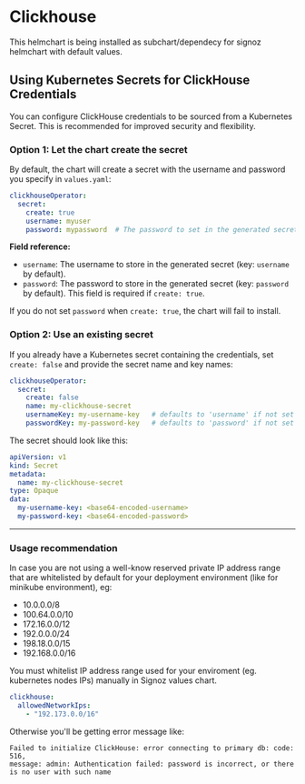 # Clickhouse

This helmchart is being installed as subchart/dependecy for signoz helmchart with default values.


## Using Kubernetes Secrets for ClickHouse Credentials

You can configure ClickHouse credentials to be sourced from a Kubernetes Secret. This is recommended for improved security and flexibility.

### Option 1: Let the chart create the secret


By default, the chart will create a secret with the username and password you specify in `values.yaml`:

```yaml
clickhouseOperator:
  secret:
    create: true
    username: myuser
    password: mypassword  # The password to set in the generated secret (used as the value for the password key)
```

**Field reference:**

- `username`: The username to store in the generated secret (key: `username` by default).
- `password`: The password to store in the generated secret (key: `password` by default). This field is required if `create: true`.

If you do not set `password` when `create: true`, the chart will fail to install.

### Option 2: Use an existing secret

If you already have a Kubernetes secret containing the credentials, set `create: false` and provide the secret name and key names:

```yaml
clickhouseOperator:
  secret:
    create: false
    name: my-clickhouse-secret
    usernameKey: my-username-key   # defaults to 'username' if not set
    passwordKey: my-password-key   # defaults to 'password' if not set
```

The secret should look like this:

```yaml
apiVersion: v1
kind: Secret
metadata:
  name: my-clickhouse-secret
type: Opaque
data:
  my-username-key: <base64-encoded-username>
  my-password-key: <base64-encoded-password>
```

---

### Usage recommendation

In case you are not using a well-know reserved private IP address range that are whitelisted by default for your deployment environment (like for minikube environment), eg:
  - 10.0.0.0/8
  - 100.64.0.0/10
  - 172.16.0.0/12
  - 192.0.0.0/24
  - 198.18.0.0/15
  - 192.168.0.0/16

You must whitelist IP address range used for your enviroment (eg. kubernetes nodes IPs) manually in Signoz values chart.

```yaml
clickhouse:
  allowedNetworkIps:
    - "192.173.0.0/16"
```

Otherwise you'll be getting error message like:

```
Failed to initialize ClickHouse: error connecting to primary db: code: 516,
message: admin: Authentication failed: password is incorrect, or there is no user with such name
```